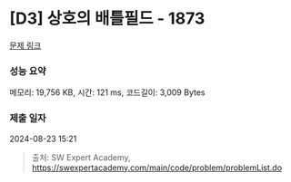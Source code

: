 # [D3] 상호의 배틀필드 - 1873 

[문제 링크](https://swexpertacademy.com/main/code/problem/problemDetail.do?contestProbId=AV5LyE7KD2ADFAXc) 

### 성능 요약

메모리: 19,756 KB, 시간: 121 ms, 코드길이: 3,009 Bytes

### 제출 일자

2024-08-23 15:21



> 출처: SW Expert Academy, https://swexpertacademy.com/main/code/problem/problemList.do